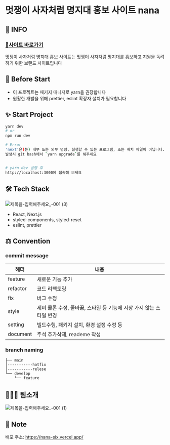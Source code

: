 # 멋쟁이 사자처럼 명지대 홍보 사이트 nana

## 📢 INFO

### [🦁사이트 바로가기](https://nana-six.vercel.app/)

멋쟁이 사자처럼 명지대 홍보 사이트는 멋쟁이 사자처럼 명지대를 홍보하고 지원을 독려하기 위한 브랜드 사이트입니다

## 📌 Before Start

- 이 프로젝트는 패키지 매니저로 yarn을 권장합니다
- 원활한 개발을 위해 prettier, eslint 확장자 설치가 필요합니다

## ✨ Start Project

```bash
yarn dev
# or
npm run dev

# Error
'next'은(는) 내부 또는 외부 명령, 실행할 수 있는 프로그램, 또는 배치 파일이 아닙니다.
발생시 git bash에서 `yarn upgrade`를 해주세요


# yarn dev 실행 후
http://localhost:3000에 접속해 보세요
```

## 🛠 Tech Stack
![제목을-입력해주세요_-001 (3)](https://user-images.githubusercontent.com/61998801/154005045-93ba6349-833d-46f9-aaf1-4fb853e797a8.jpg)

- React, Next.js
- styled-components, styled-reset
- eslint, prettier

## ⚖ Convention

### commit message
|헤더|내용|
|------|---|
|feature|새로운 기능 추가|
|refactor|코드 리팩토링|
|fix|버그 수정|
|style|세미 콜론 수정, 줄바꿈, 스타일 등 기능에 지장 가지 않는 스타일 변경|
|setting|빌드수행, 패키지 설치, 환경 설정 수정 등|
|document|주석 추가삭제, reademe 작성|

### branch naming
```
├── main
│-----------hotfix
│-----------relese
└── develop
    └── feature
```

## 👩‍👩‍👦 팀소개
![제목을-입력해주세요_-001 (1)](https://user-images.githubusercontent.com/61998801/154003336-baafc005-def3-4dab-9d47-4e58ebe960d2.jpg)

## 📒 Note
배포 주소: https://nana-six.vercel.app/

